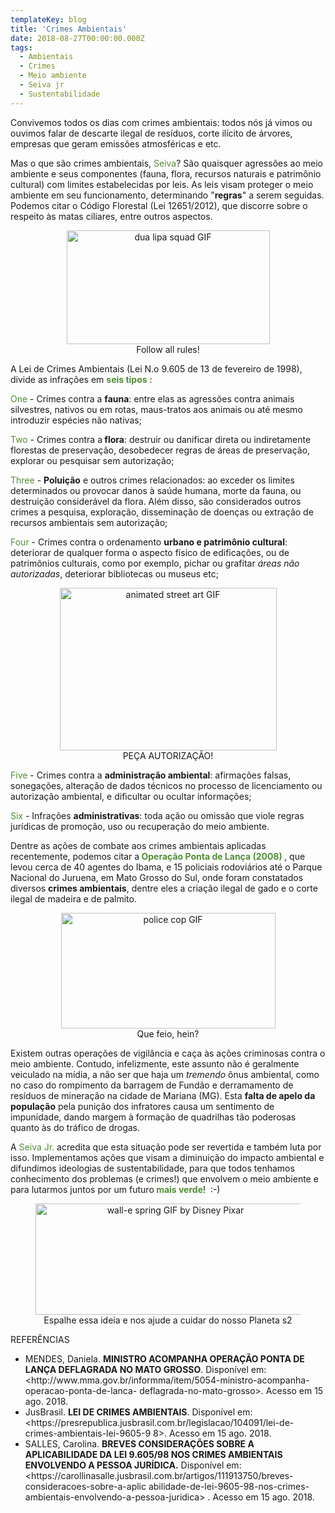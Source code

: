 ```yaml
---
templateKey: blog
title: 'Crimes Ambientais'
date: 2018-08-27T00:00:00.000Z
tags:
  - Ambientais
  - Crimes
  - Meio ambiente
  - Seiva jr
  - Sustentabilidade
---
```


Convivemos todos os dias com crimes ambientais: todos nós já vimos ou ouvimos falar de descarte ilegal de resíduos, corte ilícito de árvores, empresas que geram emissões atmosféricas e etc.

Mas o que são crimes ambientais,<span style="color: #508e37;"> Seiva</span>? São quaisquer agressões ao meio ambiente e seus componentes (fauna, flora, recursos naturais e patrimônio cultural) com limites estabelecidas por leis. As leis visam proteger o meio ambiente em seu funcionamento, determinando "<strong>regras</strong>" a serem seguidas. Podemos citar o Código Florestal (Lei 12651/2012), que discorre sobre o respeito às matas ciliares, entre outros aspectos.

<figure style="text-align: center;">
  <img class="aligncenter" src="https://media3.giphy.com/media/26CaM3Ei5kTjWLg9a/giphy.gif" alt="dua lipa squad GIF" width="325" height="182" />
  <figcaption>Follow all rules!</figcaption>
</figure>

<p style="text-align: left;">A Lei de Crimes Ambientais (Lei N.o 9.605 de 13 de fevereiro de 1998), divide as infrações em <strong><span style="color: #508e37;">seis tipos</span></strong> :</p>
<p style="text-align: left;">
<span style="color: #508e37;">One</span> - Crimes contra a <strong>fauna</strong>: entre elas as agressões contra animais silvestres, nativos ou em rotas, maus-tratos aos animais ou até mesmo introduzir espécies não nativas;</p>
<p style="text-align: left;"><span style="color: #508e37;">Two</span> - Crimes contra a<strong> flora</strong>: destruir ou danificar direta ou indiretamente florestas de preservação, desobedecer regras de áreas de preservação, explorar ou pesquisar sem autorização;</p>
<p style="text-align: left;"><span style="color: #508e37;">Three</span> - <strong>Poluição</strong> e outros crimes relacionados: ao exceder os limites determinados ou provocar danos à saúde humana, morte da fauna, ou destruição considerável da flora. Além disso, são considerados outros crimes a pesquisa, exploração, disseminação de doenças ou extração de recursos ambientais sem autorização;</p>
<p style="text-align: left;"><span style="color: #508e37;">Four</span> - Crimes contra o ordenamento <strong>urbano e patrimônio cultural</strong>: deteriorar de qualquer forma o aspecto físico de edificações, ou de patrimônios culturais, como por exemplo, pichar ou grafitar <em>áreas não autorizadas</em>, deteriorar bibliotecas ou museus etc;</p>

<figure style="text-align: center;">
  <img class="aligncenter" src="https://media1.giphy.com/media/p9o6H3ss2sgLu/giphy.gif" alt="animated street art GIF" width="347" height="260" />
  <figcaption>PEÇA AUTORIZAÇÃO!</figcaption>
</figure>

<p style="text-align: left;"><span style="color: #508e37;">Five</span> - Crimes contra a <strong>administração ambiental</strong>: afirmações falsas, sonegações, alteração de dados técnicos no processo de licenciamento ou autorização ambiental, e dificultar ou ocultar informações;</p>
<p style="text-align: left;"><span style="color: #508e37;">Six</span> - Infrações <strong>administrativas</strong>: toda ação ou omissão que viole regras jurídicas de promoção, uso ou recuperação do meio ambiente.</p>
<p style="text-align: left;">Dentre as ações de combate aos crimes ambientais aplicadas recentemente, podemos citar a<strong><span style="color: #508e37;"> Operação Ponta de Lança (2008)</span> </strong>, que levou cerca de 40 agentes do Ibama, e 15 policiais rodoviários até o Parque Nacional do Juruena, em Mato Grosso do Sul, onde foram constatados diversos <strong>crimes ambientais</strong>, dentre eles a criação ilegal de gado e o corte ilegal de madeira e de palmito.</p>

<figure style="text-align: center;">
  <img class="aligncenter" src="https://media1.giphy.com/media/1DhcK2dNajZRe/giphy.gif" alt="police cop GIF" width="343" height="185" />
  <figcaption>Que feio, hein?</figcaption>
</figure>

<p style="text-align: left;">
Existem outras operações de vigilância e caça às ações criminosas contra o meio ambiente. Contudo, infelizmente, este assunto não é geralmente veiculado na mídia, a não ser que haja um <em>tremendo</em> ônus ambiental, como no caso do rompimento da barragem de Fundão e derramamento de resíduos de mineração na cidade de Mariana (MG). Esta <strong>falta de apelo da população</strong> pela punição dos infratores causa um sentimento de impunidade, dando margem à formação de quadrilhas tão poderosas quanto às do tráfico de drogas.</p>
<p style="text-align: left;">A <span style="color: #508e37;">Seiva Jr.</span> acredita que esta situação pode ser revertida e também luta por isso. Implementamos ações que visam a diminuição do impacto ambiental e difundimos ideologias de sustentabilidade, para que todos tenhamos conhecimento dos problemas (e crimes!) que envolvem o meio ambiente e para lutarmos juntos por um futuro<strong><span style="color: #508e37;"> mais verde</span></strong>!  :-)</p>

<figure style="text-align: center;">
  <img class="aligncenter" src="https://media1.giphy.com/media/zqXnds4QxHRZK/giphy.gif" alt="wall-e spring GIF by Disney Pixar" width="432" height="178" />
  <figcaption>Espalhe essa ideia e nos ajude a cuidar do nosso Planeta s2</figcaption>
</figure>

<p style="font-weight: 400;">REFERÊNCIAS</p>
<ul>
<li>
<span style="font-weight: 400;">MENDES, Daniela. <strong>MINISTRO ACOMPANHA OPERAÇÃO PONTA DE LANÇA DEFLAGRADA NO MATO GROSSO</strong>. Disponível em: &lt;http://www.mma.gov.br/informma/item/5054-ministro-acompanha-operacao-ponta-de-lanca- deflagrada-no-mato-grosso&gt;. Acesso em 15 ago. 2018.</span>
</li>
<li>
<span style="font-weight: 400;">JusBrasil. <strong>LEI DE CRIMES AMBIENTAIS</strong>. Disponível em: &lt;https://presrepublica.jusbrasil.com.br/legislacao/104091/lei-de-crimes-ambientais-lei-9605-9 8&gt;. Acesso em 15 ago. 2018.</span>
</li>
<li>
<span style="font-weight: 400;">SALLES, Carolina. <strong>BREVES CONSIDERAÇÕES SOBRE A APLICABILIDADE DA LEI 9.605/98 NOS CRIMES AMBIENTAIS ENVOLVENDO A PESSOA JURÍDICA.</strong> Disponível em: &lt;https://carollinasalle.jusbrasil.com.br/artigos/111913750/breves-consideracoes-sobre-a-aplic abilidade-de-lei-9605-98-nos-crimes-ambientais-envolvendo-a-pessoa-juridica&gt; . Acesso em 15 ago. 2018.</span>
</li>
</ul>
